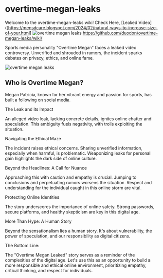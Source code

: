 # overtime-megan-leaks
Welcome to the overtime-megan-leaks wiki!
Check Here, [Leaked Video]([https://mensdcare.blogspot.com/2024/02/natural-ways-to-increase-size-of-your.html]
![overtime megan leaks](https://nypost.com/wp-content/uploads/sites/2/2022/12/newspress-collage-24938896-1670505952979.jpg?quality=75&strip=all&1670488831)
https://github.com/duodon/overtime-megan-leaks/wiki/

Sports media personality "Overtime Megan" faces a leaked video controversy. Unverified and shrouded in rumors, the incident sparks debates on privacy, ethics, and online fame.


![overtime megan leaks](https://groups.google.com/group/aubtu/attach/470178f46dfaf/overtime-megan-leak.jpg?part=0.1&view=1)



## Who is Overtime Megan?

Megan Patricia, known for her vibrant energy and passion for sports, has built a following on social media.

The Leak and its Impact

An alleged video leak, lacking concrete details, ignites online chatter and speculation. This ambiguity fuels negativity, with trolls exploiting the situation.

Navigating the Ethical Maze

The incident raises ethical concerns. Sharing unverified information, especially when harmful, is problematic. Weaponizing leaks for personal gain highlights the dark side of online culture.

Beyond the Headlines: A Call for Nuance

Approaching this with caution and empathy is crucial. Jumping to conclusions and perpetuating rumors worsens the situation. Respect and understanding for the individual caught in this online storm are vital.

Protecting Online Identities

The story underscores the importance of online safety. Strong passwords, secure platforms, and healthy skepticism are key in this digital age.

More Than Hype: A Human Story

Beyond the sensationalism lies a human story. It's about vulnerability, the power of speculation, and our responsibility as digital citizens.

The Bottom Line:

The "Overtime Megan Leaked" story serves as a reminder of the complexities of the digital age. Let's use this as an opportunity to build a more responsible and ethical online environment, prioritizing empathy, critical thinking, and respect for individuals.

